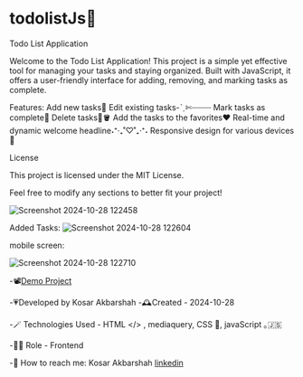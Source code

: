 # todolistJs📝
Todo List Application

Welcome to the Todo List Application! This project is a simple yet effective tool for managing your tasks and staying organized. Built with JavaScript, it offers a user-friendly interface for adding, removing, and marking tasks as complete.

Features:
Add new tasks📝
Edit existing tasks-ˋˏ✄┈┈┈┈
Mark tasks as complete🎯
Delete tasks🧹🪣
Add the tasks to the favorites❤️
Real-time and dynamic welcome headline˖⁺‧₊˚♡˚₊‧⁺˖
Responsive design for various devices📲


License

This project is licensed under the MIT License.

Feel free to modify any sections to better fit your project!

![Screenshot 2024-10-28 122458](https://github.com/user-attachments/assets/d85ea4a0-8be1-45c2-98ad-8ac4f02028fc)



Added Tasks:
![Screenshot 2024-10-28 122604](https://github.com/user-attachments/assets/33f3da77-206d-4fc3-aec9-f5f4346e5c49)


mobile screen:

![Screenshot 2024-10-28 122710](https://github.com/user-attachments/assets/b8f7d124-7e6c-4b0c-a1f3-da12f9d06972)




-📽️[Demo Project](https://kosarakbarshah.github.io/todolistJs/)

-💗Developed by Kosar Akbarshah
-🕰️Created - 2024-10-28

-🪄 Technologies Used - HTML  </> , mediaquery, CSS 🎨, javaScript  ｡🇯‌🇸‌

-👩‍💻 Role - Frontend 

-💭 How to reach me: Kosar Akbarshah [linkedin](https://www.linkedin.com/in/tara-akbarshah-22102b1b6/)




